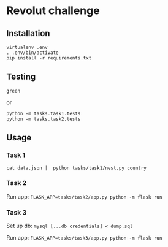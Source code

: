 # Revolut challenge

## Installation
```
virtualenv .env
. .env/bin/activate
pip install -r requirements.txt
```

## Testing 
```
green
```
or

```
python -m tasks.task1.tests
python -m tasks.task2.tests
```


## Usage

### Task 1
```cat data.json |  python tasks/task1/nest.py country```

### Task 2
Run app:
```FLASK_APP=tasks/task2/app.py python -m flask run```

### Task 3
Set up db:
```mysql [...db credentials] < dump.sql```

Run app:
```FLASK_APP=tasks/task3/app.py python -m flask run```
